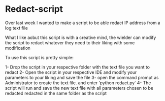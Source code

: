 # Redact-script
 Over last week I wanted to make a script to be able redact IP address from a log text file

 What I like aobut this script is with a creative mind, the wielder can modify the script to redact whatever they need to their liking with some modification

 To use this script is pretty simple:

 1- Drop the script in your respective folder with the text file you want to redact
 2- Open the script in your respective IDE and modify your parameters to your liking and save the file
 3- open the command prompt as Administrator to create the text file. and enter 'python redact.py'
 4- The script will run and save the new text file with all parameters chosen to be redacted redacted in the same folder as the script
